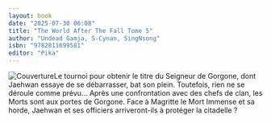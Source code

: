 ```yaml
---
layout: book
date: "2025-07-30 06:08"
title: "The World After The Fall Tome 5"
author: "Undead Gamja, S-Cynan, SingNsong"
isbn: "9782811699581"
editor: "Pika"
---
```

![Couverture](/img/9782811699581.jpeg)Le tournoi pour obtenir le titre du Seigneur de Gorgone, dont Jaehwan essaye de se débarrasser, bat son plein. Toutefois, rien ne se déroule comme prévu... Après une confrontation avec des chefs de clan, les Morts sont aux portes de Gorgone. Face à Magritte le Mort Immense et sa horde, Jaehwan et ses officiers arriveront-ils à protéger la citadelle ? 
